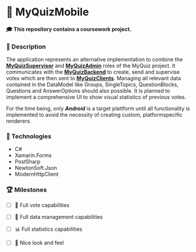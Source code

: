 # :iphone: MyQuizMobile

#### :mortar_board: This repository contains a coursework project.


### :scroll: Description

The application represents an alternative implementation to combine the [**MyQuizSupervisor**](https://github.com/TitanNano/MYQuizSupervisor) and [**MyQuizAdmin**](https://github.com/DerTieran/MyQuizAdmin) roles of the MyQuiz project. It communicates with the [**MyQuizBackend**](https://github.com/Kulu-M/MyQuizBackend) to create, send and supervise votes which are then sent to [**MyQuizClients**](https://github.com/TitanNano/MYQuizClient). Managing all relevant data contained in the DataModel like Groups, SingleTopics, QuestionBlocks, Questions and AnswerOptions should also possible. It is planned to implement a comprehensive UI to show visual statistics of previous votes.
 
 For the time being, only **_Android_** is a target plattform until all functionality is implemented to avoid the necessity of creating custom, platformspecific renderers.
 
### :wrench: Technologies
 * C#
 * Xamarin.Forms
 * PostSharp
 * NewtonSoft.Json
 * ModernHttpClient

### :trophy: Milestones

- [ ] :mega: Full vote capabilities 
- [ ] :open_file_folder: Full data management capabilities 
- [ ] :bar_chart: Full statistics capabilities 
- [ ] :santa: Nice look and feel 

